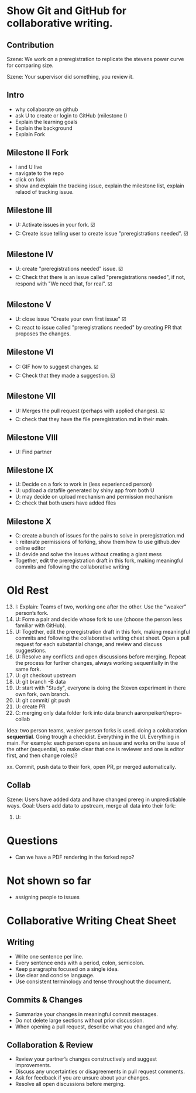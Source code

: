 # Show Git and GitHub for collaborative writing.

## Contribution

Szene: We work on a preregistration to replicate the stevens power curve for comparing size.

Szene: Your supervisor did something, you review it.

## Intro

* why collaborate on github
* ask U to create or login to GitHub (milestone I)
* Explain the learning goals
* Explain the background
* Explain Fork

## Milestone II Fork

* I and U live
* navigate to the repo
* click on fork
* show and explain the tracking issue, explain the milestone list, explain relaod of tracking issue.

## Milestone III

* U: Activate issues in your fork. ☑️
* C: Create issue telling user to create issue "preregistrations needed". ☑️

## Milestone IV

* U: create "preregistrations needed" issue. ☑️
* C: Check that there is an issue called "preregistrations needed", if not, respond with "We need that, for real". ☑️

## Milestone V

* U: close issue "Create your own first issue" ☑️
* C: react to issue called "preregistrations needed" by creating PR that proposes the changes.

## Milestone VI

* C: GIF how to suggest changes. ☑️
* C: Check that they made a suggestion. ☑️

## Milestone VII

* U: Merges the pull request (perhaps with applied changes). ☑️
* C: check that they have the file preregistration.md in their main.

## Milestone VIII

* U: Find partner

## Milestone IX

* U: Decide on a fork to work in (less experienced person)
* U: updload a datafile generated by shiny app from both U
* U: may decide on upload mechanism and permission mechanism
* C: check that both users have added files

## Milestone X

* C: create a bunch of issues for the pairs to solve in preregistration.md
* I: reiterate permissions of forking, show them how to use github.dev online editor
* U: devide and solve the issues without creating a giant mess
* Together, edit the preregistration draft in this fork, making meaningful commits and following the collaborative writing 

# Old Rest

13. I: Explain: Teams of two, working one after the other. Use the “weaker” person’s fork.
14. U: Form a pair and decide whose fork to use (choose the person less familiar with GitHub).
15. U: Together, edit the preregistration draft in this fork, making meaningful commits and following the collaborative writing cheat sheet. Open a pull request for each substantial change, and review and discuss suggestions.
16. U: Resolve any conflicts and open discussions before merging. Repeat the process for further changes, always working sequentially in the same fork.
17. U: git checkout upstream
18. U: git branch -B data
19. U: start with "Study", everyone is doing the Steven experiment in there own fork, own branch.
20. U: git commit/ git push
21. U: create PR
22. C: merging only data folder fork into data branch aaronpeikert/repro-collab

Idea: two person teams, weaker person forks is used. doing a colobaration **sequential**. Going trough a checklist. Everything in the UI. Everything in main.
For example: each person opens an issue and works on the issue of the other (sequential, so make clear that one is reviewer and one is editor first, and then change roles)?

xx. Commit, push data to their fork, open PR, pr merged automatically.


## Collab

Szene: Users have added data and have changed prereg in unpredictiable ways.
Goal: Users add data to upstream, merge all data into their fork:

1. U: 

# Questions
- Can we have a PDF rendering in the forked repo?

# Not shown so far

- assigning people to issues


# Collaborative Writing Cheat Sheet

## Writing

- Write one sentence per line.
- Every sentence ends with a period, colon, semicolon.
- Keep paragraphs focused on a single idea.
- Use clear and concise language.
- Use consistent terminology and tense throughout the document.

## Commits & Changes

- Summarize your changes in meaningful commit messages.
- Do not delete large sections without prior discussion.
- When opening a pull request, describe what you changed and why.

## Collaboration & Review

- Review your partner’s changes constructively and suggest improvements.
- Discuss any uncertainties or disagreements in pull request comments.
- Ask for feedback if you are unsure about your changes.
- Resolve all open discussions before merging.

